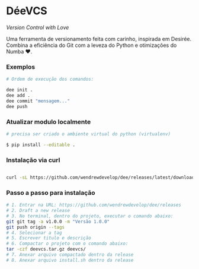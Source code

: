 # DéeVCS  
*Version Control with Love*  

Uma ferramenta de versionamento feita com carinho, inspirada em Desirée.  
Combina a eficiência do Git com a leveza do Python e otimizações do Numba ❤️.  

### Exemplos

```bash
# Ordem de execução dos comandos:

dee init .
dee add .
dee commit "mensagem..."
dee push
```

### Atualizar modulo localmente

```bash
# precisa ser criado o ambiente virtual do python (virtualenv)

$ pip install --editable .
```

### Instalação via curl
```bash

curl -sL https://github.com/wendrewdevelop/dee/releases/latest/download/install.sh | bash

``` 

### Passo a passo para instalação
```bash
# 1. Entrar na URL: https://github.com/wendrewdevelop/dee/releases
# 2. Draft a new release
# 3. No terminal, dentro do projeto, executar o comando abaixo:
git git tag -a v1.0.0 -m "Versão 1.0.0"
git push origin --tags
# 4. Selecionar a tag
# 5. Escrever titulo e descrição
# 6. Compactar o projeto com o comando abaixo:
tar -czf deevcs.tar.gz deevcs/
# 7. Anexar arquivo compactado dentro da release
# 8. Anexar arquivo install.sh dentro da release

```


